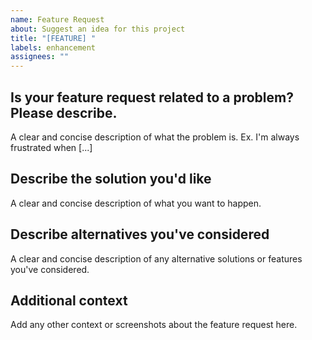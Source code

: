 ```yaml
---
name: Feature Request
about: Suggest an idea for this project
title: "[FEATURE] "
labels: enhancement
assignees: ""
---
```


## Is your feature request related to a problem? Please describe.

A clear and concise description of what the problem is. Ex. I'm always frustrated when [...]

## Describe the solution you'd like

A clear and concise description of what you want to happen.

## Describe alternatives you've considered

A clear and concise description of
any alternative solutions or features you've considered.

## Additional context

Add any other context or screenshots about the feature request here.
